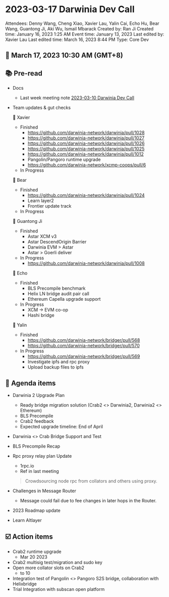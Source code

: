 # 2023-03-17 Darwinia Dev Call

Attendees: Denny Wang, Cheng Xiao, Xavier Lau, Yalin Cai, Echo Hu, Bear Wang, Guantong Ji, Aki Wu, Ismail Mbarack
Created by: Ran Ji
Created time: January 16, 2023 1:25 AM
Event time: January 13, 2023
Last edited by: Xavier Lau
Last edited time: March 16, 2023 8:44 PM
Type: Core Dev

## 📅 March 17, 2023 10:30 AM (GMT+8)

## 📚 Pre-read

- Docs
    - Last week meeting note [2023-03-10 Darwinia Dev Call](2023-03-10%20Darwinia%20Dev%20Call%2064232d5fd54d4426b78029306cd58203.md)
- Team updates & gut checks
    
    🎯 Xavier
    
    - Finished
        - https://github.com/darwinia-network/darwinia/pull/1028
        - https://github.com/darwinia-network/darwinia/pull/1027
        - https://github.com/darwinia-network/darwinia/pull/1026
        - https://github.com/darwinia-network/darwinia/pull/1025
        - https://github.com/darwinia-network/darwinia/pull/1012
        - Pangolin/Pangoro runtime upgrade
        - https://github.com/darwinia-network/xcmp-coops/pull/6
    - In Progress
    
    🎯 Bear
    
    - Finished
        - https://github.com/darwinia-network/darwinia/pull/1024
        - Learn layer2
        - Frontier update track
    - In Progress
    
    🎯 Guantong Ji
    
    - Finished
        - Astar XCM v3
        - Astar DescendOrigin Barrier
        - Darwinia EVM > Astar
        - Astar > Goerli deliver
    - In Progress
        - https://github.com/darwinia-network/darwinia/pull/1008
    
    🎯 Echo
    
    - Finished
        - BLS Precompile benchmark
        - Helix LN bridge audit pair call
        - Ethereum Capella upgrade support
    - In Progress
        - XCM → EVM co-op
        - Hashi bridge
    
    🎯 Yalin
    
    - Finished
        - https://github.com/darwinia-network/bridger/pull/568
        - https://github.com/darwinia-network/bridger/pull/570
    - In Progress
        - https://github.com/darwinia-network/bridger/pull/569
        - Investigate ipfs and rpc proxy
        - Upload backup files to ipfs

## 💬 Agenda items

- Darwinia 2 Upgrade Plan
    - Ready bridge migration solution (Crab2 <> Darwinia2, Darwinia2 <> Ethereum)
    - BLS Precompile
    - Crab2 feedback
    - Expected upgrade timeline: End of April
- Darwinia <> Crab Bridge Support and Test
- BLS Precompile Recap
- Rpc proxy relay plan Update
    - 1rpc.io
    - Ref in last meeting
    
    > Crowdsourcing node rpc from collators and others using proxy.
    > 
- Challenges in Message Router
    - Message could fail due to fee changes in later hops in the Router.
- 2023 Roadmap update
- Learn Altlayer

## ☑️ Action items

- Crab2 runtime upgrade
    - Mar 20 2023
- Crab2 multisig test/migration and sudo key
- Open more collator slots on Crab2
    - to 10
- Integration test of Pangolin <> Pangoro S2S bridge, collaboration with Helixbridge
- Trial Integration with subscan open platform